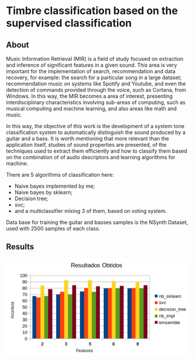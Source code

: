 # Timbre classification based on the supervised classification

About
-----
Music Information Retrieval (MIR) is a field of study focused on extraction and inference of significant features in a given sound. 
This area is very important for the implementation of search, recommendation and data recovery, for example: the search for a particular song in a large dataset; recommendation music on systems like Spotify and Youtube, and even the detection of commands provided through the voice, such as Cortana, from Windows. In this way, the MIR becomes a area of ​​interest, presenting interdisciplinary characteristics involving sub-areas of computing, such as musical computing and machine learning, and also areas like math and music.

In this way, the objective of this work is the development of a system tone classification system to automatically distinguish the sound produced by a guitar and a bass.
It is worth mentioning that more relevant than the application itself, studies of sound properties are presented, of the techniques used to extract them efficiently and how to classify them based on the combination of of audio descriptors and learning algorithms for machine.

There are 5 algorithms of classification here:
* Naive bayes implemented by me;
* Naive bayes by sklearn;
* Decision tree;
* svc;
* and a multiclassifier mixing 3 of them, based on voting system.

Data base for training the guitar and basses samples is the NSynth Dataset, used with 2500 samples of each class.


Results
-----------

![GitHub Logo](/final_result.png)
